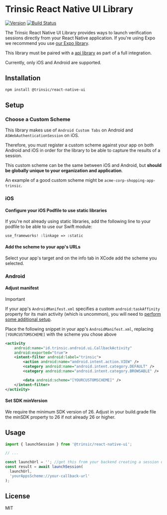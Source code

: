 # Trinsic React Native UI Library

[![Version](https://img.shields.io/npm/v/@trinsic/react-native-ui.svg)](https://www.npmjs.org/package/@trinsic/react-native-ui)
[![Build Status](https://github.com/trinsic-id/sdk/actions/workflows/ui-react-native-release.yml/badge.svg)](https://github.com/trinsic-id/sdk/actions?query=branch%main)

The Trinsic React Native UI Library provides ways to launch verification sessions directly from your React Native application. If you're using Expo we recommend you use [our Expo library](https://github.com/trinsic-id/sdk/ui-expo).

This library must be paired with a [api library](https://github.com/trinsic-id/sdk#api-libraries) as part of a full integration.

Currently, only iOS and Android are supported.

## Installation

```sh
npm install @trinsic/react-native-ui
```

## Setup

### Choose a Custom Scheme

This library makes use of `Android Custom Tabs` on Android and `ASWebAuthenticationSession` on iOS.

Therefore, you must register a custom scheme against your app on both Android and iOS in order for the library to be able to capture the results of a session.

This custom scheme can be the same between iOS and Android, but **should be globally unique to your organization and application**.

An example of a good custom scheme might be `acme-corp-shopping-app-trinsic`.

### iOS

#### Configure your iOS Podfile to use static libraries

If you're not already using static libraries, add the following line to your podfile to be able to use our Swift module:

```
use_frameworks! :linkage => :static
```

#### Add the scheme to your app's URLs

Select your app's target and on the info tab in XCode add the scheme you selected.

### Android

#### Adjust manifest

> [!IMPORTANT]  
> If your app's `AndroidManifest.xml` specifies a custom `android:taskAffinity` property for its main activity (which is uncommon), you will need to [perform some additional setup](https://github.com/trinsic-id/sdk-android-ui#3-optional-setup-task-affinity).

Place the following snippet in your app's `AndroidManifest.xml`, replacing `[YOURCUSTOMSCHEME]` with the scheme you chose above

```xml
<activity
    android:name="id.trinsic.android.ui.CallbackActivity"
    android:exported="true">
    <intent-filter android:label="trinsic">
        <action android:name="android.intent.action.VIEW" />
        <category android:name="android.intent.category.DEFAULT" />
        <category android:name="android.intent.category.BROWSABLE" />

        <data android:scheme="[YOURCUSTOMSCHEME]" />
    </intent-filter>
</activity>
```

#### Set SDK minVersion

We require the minimum SDK version of 26. Adjust in your build.grade file the minSDK property to 26 if not already 26 or higher.

## Usage

```js
import { launchSession } from '@trinsic/react-native-ui';

// ...

const launchUrl = ''; //get this from your backend creating a session using the createSession API
const result = await launchSession(
  launchUrl,
  'yourAppsScheme://your-callback-url'
);
```

## License

MIT

